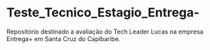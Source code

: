 # Teste_Tecnico_Estagio_Entrega-
Repositório destinado a avaliação do Tech Leader Lucas na empresa Entrega+ em Santa Cruz do Capibaribe.
